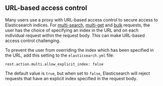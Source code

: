 ## URL-based access control

Many users use a proxy with URL-based access control to secure access to Elasticsearch indices. For [multi-search](search-multi-search.html "Multi Search API"), [multi-get](docs-multi-get.html "Multi Get API") and [bulk](docs-bulk.html "Bulk API") requests, the user has the choice of specifying an index in the URL and on each individual request within the request body. This can make URL-based access control challenging.

To prevent the user from overriding the index which has been specified in the URL, add this setting to the `elasticsearch.yml` file:
    
    
    rest.action.multi.allow_explicit_index: false

The default value is `true`, but when set to `false`, Elasticsearch will reject requests that have an explicit index specified in the request body.
